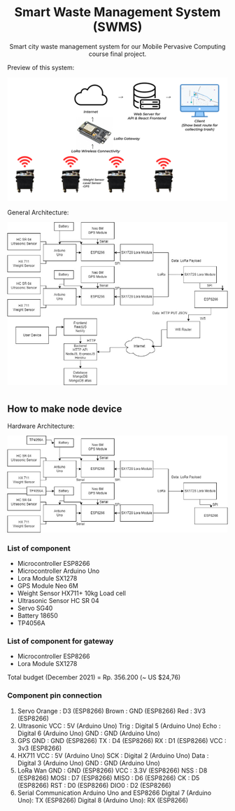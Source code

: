 <h1 align="center">
  Smart Waste Management System (SWMS)
</h1>
<p align="center">
  Smart city waste management system for our Mobile Pervasive Computing course final project.
</p>

Preview of this system:
<p align="Center">
  <img width="800" src="Images/Preview.jpg" />
</p>

General Architecture:
<p align="Center">
  <img width="800" src="Images/General Architecture.jpg" />
</p>

#

## How to make node device

Hardware Architecture:
<p align="Center">
  <img width="800" src="Images/Hardware Architecture.jpg" />
</p>

### List of component
- Microcontroller ESP8266
- Microcontroller Arduino Uno
- Lora Module SX1278
- GPS Module Neo 6M
- Weight Sensor HX711+ 10kg Load cell
- Ultrasonic Sensor HC SR 04
- Servo SG40
- Battery 18650
- TP4056A

### List of component for gateway
- Microcontroller ESP8266
- Lora Module SX1278

Total budget (December 2021) = Rp. 356.200 (~ US $24,76)

### Component pin connection
1. Servo
Orange : D3 (ESP8266)
Brown : GND (ESP8266)
Red : 3V3 (ESP8266)
2. Ultrasonic
VCC : 5V (Arduino Uno)
Trig : Digital 5 (Arduino Uno)
Echo : Digital 6 (Arduino Uno)
GND : GND (Arduino Uno)
3. GPS
GND : GND (ESP8266)
TX : D4 (ESP8266)
RX : D1 (ESP8266)
VCC : 3v3 (ESP8266)
4. HX711
VCC : 5V (Arduino Uno)
SCK : Digital 2 (Arduino Uno)
Data : Digital 3 (Arduino Uno)
GND : GND (Arduino Uno)
5. LoRa Wan
GND : GND (ESP8266)
VCC : 3.3V (ESP8266)
NSS : D8 (ESP8266)
MOSI : D7 (ESP8266)
MISO : D6 (ESP8266)
CK : D5 (ESP8266)
RST : D0 (ESP8266)
DIO0 : D2 (ESP8266)
6. Serial Communication Arduino Uno and ESP8266
Digital 7 (Arduino Uno): TX (ESP8266)
Digital 8 (Arduino Uno): RX (ESP8266)


